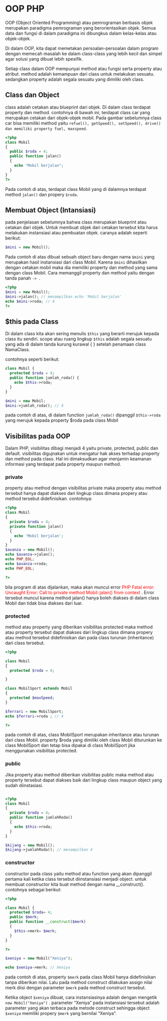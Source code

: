 # OOP PHP
OOP (Object Oriented Programming) atau pemrograman berbasis objek merupakan paradigma pemrograman yang berorientasikan objek. Semua data dan fungsi di dalam paradigma ini dibungkus dalam kelas-kelas atau objek-objek.

Di dalam OOP, kita dapat memetakan persoalan-persoalan dalam program dengan memecah masalah ke dalam class-class yang lebih kecil dan simpel agar solusi yang dibuat lebih spesifik.

Setiap class dalam OOP mempunyai method atau fungsi serta property atau atribut. method adalah kemampuan dari class untuk melakukan sesuatu. sedangkan property adalah segala sesuatu yang dimiliki oleh class.

## Class dan Object

class adalah cetakan atau blueprint dari objek. Di dalam class terdapat property dan method. contohnya di bawah ini, terdapat class car yang merupakan cetakan dari objek-objek mobil. Pada gambar sebelumnya class car bisa memiliki method yaitu ```refuel(), getSpeed(), setSpeed(), drive() dan memiliki property fuel, maxspeed```.

```php
<?php
class Mobil 
{
  public $roda = 4;
  public function jalan()
  {
    echo "Mobil berjalan";
  }
}
?>
```
Pada contoh di atas, terdapat class Mobil yang di dalamnya terdapat method ``` jalan() ``` dan propery ```$roda```.

## Membuat Object (Intansiasi)

pada penjelasan sebelumnya bahwa class merupakan blueprint atau cetakan dari objek. Untuk membuat objek dari cetakan tersebut kita harus melakukan instansiasi atau pembuatan objek. caranya adalah seperti berikut:

```php
$mini = new Mobil();
```

Pada contoh di atas dibuat sebuah object baru dengan nama ``` $mini ``` yang merupakan hasil instansiasi dari class Mobil. Karena ``` $mini ``` dihasilkan dengan cetakan mobil maka dia memiliki property dan method yang sama dengan class Mobil. Cara memanggil property dan method yaitu dengan tanda panah ``` ->  ```.
```php
<?php
$mini = new Mobil();
$mini->jalan(); // menampilkan echo 'Mobil berjalan'
echo $mini->roda; // 4
?>
``` 

## $this pada Class
Di dalam class kita akan sering menulis ```$this``` yang berarti merujuk kepada class itu sendiri. scope atau ruang lingkup ```$this``` adalah segala sesuatu yang ada di dalam tanda kurung kurawal { } setelah penamaan class NamaClass.

contohnya seperti berikut:

```php
class Mobil {
  protected $roda = 4;
  public function jumlah_roda() {
    echo $this->roda;
  }
}

$mini = new Mobil;
$mini->jumlah_roda(); // 4 
```
 
pada contoh di atas, di dalam function ```jumlah_roda()``` dipanggil ```$this->roda``` yang merujuk kepada property $roda pada class Mobil

## Visibilitas pada OOP

Dalam PHP, visibilitas dibagi menjadi 4 yaitu private, protected, public dan default. visibilitas digujnakan untuk mengatur hak akses terhadap property dan method pada class. Hal ini dimaksudkan agar menjamin keamanan informasi yang terdapat pada property maupun method.

### private
 

property atau method dengan visibilitas private maka property atau method tersebut hanya dapat diakses dari lingkup class dimana propery atau method tersebut didefinisikan. contohnya:
```php
<?php
class Mobil
{
  private $roda = 4;
  private function jalan()
  {
    echo 'Mobil berjalan';
  }
} 
$avanza = new Mobil();
echo $avanza->jalan();
echo PHP_EOL;
echo $avanza->roda;
echo PHP_EOL;

?>
```
bila program di atas dijalankan, maka akan muncul error <span style="color: red">PHP Fatal error: Uncaught Error: Call to private method Mobil::jalan() from context </span>. Error tersebut muncul karena method jalan() hanya boleh diakses di dalam class Mobil dan tidak bisa diakses dari luar.

### protected
 

method atau property yang diberikan visibilitas protected maka method atau property tersebut dapat diakses dari lingkup class dimana propery atau method tersebut didefinisikan dan pada class turunan (inheritance) dari class tersebut.

```php
<?php

class Mobil 
{
  protected $roda = 4;

}

class MobilSport extends Mobil
{
  protected $maxSpeed;
}

$ferrari = new MobilSport;
echo $ferrari->roda ; // 4 

?>
```

pada contoh di atas, class MobilSport merupakan inheritance atau turunan dari class Mobil. property $roda yang dimiliki oleh class Mobil diturunkan ke class MobilSport dan tetap bisa dipakai di class MobilSport jika menggunakan visibilitas protected.

### public

Jika property atau method diberikan visibilitas public maka method atau property tersebut dapat diakses baik dari lingkup class maupun object yang sudah diinstasiasi.

```php

<?php
class Mobil
{
  private $roda = 4;
  public function jumlahRoda()
  {
    echo $this->roda;
  }
}

$kijang = new Mobil();
$kijang->jumlahRoda(); // menampilkan 4

```

### constructor

constructor pada class yaitu method atau function yang akan dipanggil pertama kali ketika class tersebut diinstansiasi menjadi object. untuk membuat constructor kita buat method dengan nama __construct(). contohnya sebagai berikut:

```php
<?php

class Mobil {
  protected $roda= 4;
  public $merk;
  public function __construct($merk) 
  {
    $this->merk= $merk;
  }
}

?>

$xeniya = new Mobil("Xeniya");

echo $xeniya->merk; // Xeniya

```

pada contoh di atas, property ```$merk``` pada class Mobil hanya didefinisikan tanpa diberikan nilai. Lalu pada method construct dilakukan assign nilai merk diisi dengan parameter ```$merk``` pada method construct tersebut.

Ketika object ```$xeniya``` dibuat, cara instansiasinya adalah dengan mengetik ```new Mobil("Xeniya")``` . parameter “Xeniya” pada instansiasi tersebut adalah parameter yang akan terbaca pada metode construct sehingga object ```$xeniya``` memiliki propery ```$merk``` yang bernilai “Xeniya”.

